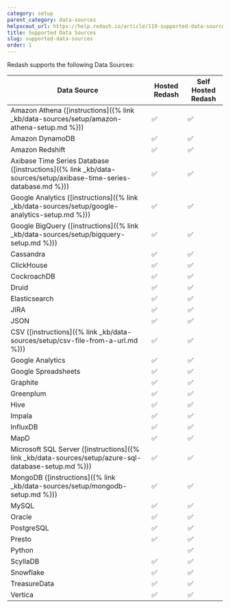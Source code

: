 ```yaml
---
category: setup
parent_category: data-sources
helpscout_url: https://help.redash.io/article/119-supported-data-sources
title: Supported Data Sources
slug: supported-data-sources
order: 1
---
```


Redash supports the following Data Sources:

| Data Source                                                                                                      | Hosted Redash | Self Hosted Redash |
| ---------------------------------------------------------------------------------------------------------------- | ------------- | ------------------ |
| Amazon Athena ([instructions]({% link _kb/data-sources/setup/amazon-athena-setup.md %}))                         | ✅            | ✅                 |
| Amazon DynamoDB                                                                                                  | ✅            | ✅                 |
| Amazon Redshift                                                                                                  | ✅            | ✅                 |
| Axibase Time Series Database ([instructions]({% link _kb/data-sources/setup/axibase-time-series-database.md %})) | ✅            | ✅                 |
| Google Analytics ([instructions]({% link _kb/data-sources/setup/google-analytics-setup.md %}))                   | ✅            | ✅                 |
| Google BigQuery ([instructions]({% link _kb/data-sources/setup/bigquery-setup.md %}))                            | ✅            | ✅                 |
| Cassandra                                                                                                        | ✅            | ✅                 |
| ClickHouse                                                                                                       | ✅            | ✅                 |
| CockroachDB                                                                                                      | ✅            | ✅                 |
| Druid                                                                                                            | ✅            | ✅                 |
| Elasticsearch                                                                                                    | ✅            | ✅                 |
| JIRA                                                                                                             | ✅            | ✅                 |
| JSON                                                                                                             | ✅            | ✅                 |
| CSV ([instructions]({% link _kb/data-sources/setup/csv-file-from-a-url.md %}))                                   | ✅            | ✅                 |
| Google Analytics                                                                                                 | ✅            | ✅                 |
| Google Spreadsheets                                                                                              | ✅            | ✅                 |
| Graphite                                                                                                         | ✅            | ✅                 |
| Greenplum                                                                                                        | ✅            | ✅                 |
| Hive                                                                                                             | ✅            | ✅                 |
| Impala                                                                                                           | ✅            | ✅                 |
| InfluxDB                                                                                                         | ✅            | ✅                 |
| MapD                                                                                                             | ✅            | ✅                 |
| Microsoft SQL Server ([instructions]({% link _kb/data-sources/setup/azure-sql-database-setup.md %}))             | ✅            | ✅                 |
| MongoDB ([instructions]({% link _kb/data-sources/setup/mongodb-setup.md %}))                                     | ✅            | ✅                 |
| MySQL                                                                                                            | ✅            | ✅                 |
| Oracle                                                                                                           | ✅            | ✅                 |
| PostgreSQL                                                                                                       | ✅            | ✅                 |
| Presto                                                                                                           | ✅            | ✅                 |
| Python                                                                                                           |               | ✅                 |
| ScyllaDB                                                                                                         | ✅            | ✅                 |
| Snowflake                                                                                                        | ✅            | ✅                 |
| TreasureData                                                                                                     | ✅            | ✅                 |
| Vertica                                                                                                          | ✅            | ✅                 |
